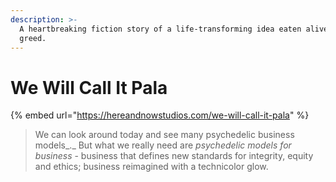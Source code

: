 ```yaml
---
description: >-
  A heartbreaking fiction story of a life-transforming idea eaten alive by
  greed.
---
```


# We Will Call It Pala

{% embed url="https://hereandnowstudios.com/we-will-call-it-pala" %}

> We can look around today and see many psychedelic business models_._ But what we really need are _psychedelic models for business_ - business that defines new standards for integrity, equity and ethics; business reimagined with a technicolor glow.



